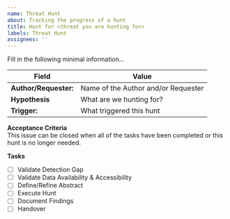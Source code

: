 ```yaml
---
name: Threat Hunt
about: Tracking the progress of a hunt
title: Hunt for <threat you are hunting for>
labels: Threat Hunt
assignees: ''
---
```


Fill in the following minimal information...

|Field|Value|
|-|-|
|**Author/Requester:**|Name of the Author and/or Requester|
|**Hypothesis**|What are we hunting for?|
|**Trigger:**|What triggered this hunt|

**Acceptance Criteria**  
This issue can be closed when all of the tasks have been completed or this hunt is no longer needed.

**Tasks**
- [ ] Validate Detection Gap
- [ ] Validate Data Availability & Accessibility 
- [ ] Define/Refine Abstract
- [ ] Execute Hunt
- [ ] Document Findings
- [ ] Handover 
